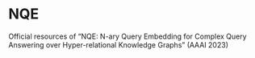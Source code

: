 # NQE
Official resources of “NQE: N-ary Query Embedding for Complex Query Answering over Hyper-relational Knowledge Graphs” (AAAI 2023) 
